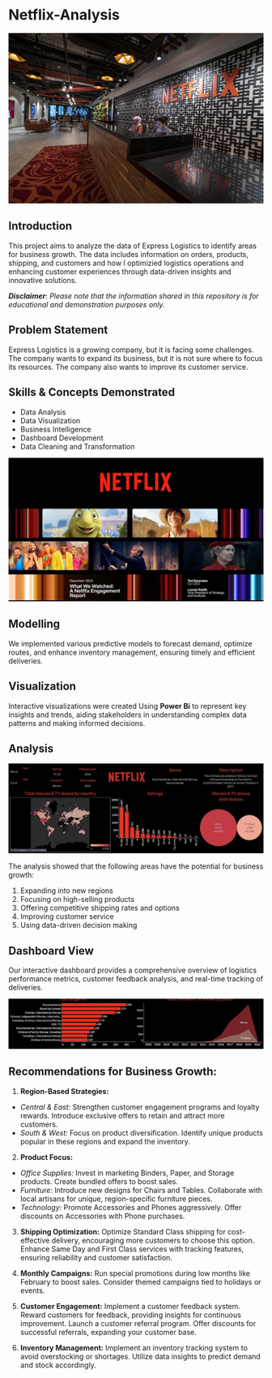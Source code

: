 # Netflix-Analysis

![Data Analyst](https://github.com/Tomidapo/Netflix-Analysis/blob/main/201911_singapore_selects_dsc05790.jpg)

## Introduction
This project aims to analyze the data of Express Logistics to identify areas for business growth. The data includes information on orders, products, shipping, and customers and how I optimizied logistics operations and enhancing customer experiences through data-driven insights and innovative solutions.

**_Disclaimer_**: _Please note that the information shared in this repository is for educational and demonstration purposes only._

## Problem Statement
Express Logistics is a growing company, but it is facing some challenges. The company wants to expand its business, but it is not sure where to focus its resources. The company also wants to improve its customer service.

## Skills & Concepts Demonstrated
- Data Analysis 
- Data Visualization
- Business Intelligence
- Dashboard Development
- Data Cleaning and Transformation

![Data Analyst](https://github.com/Tomidapo/Netflix-Analysis/blob/main/maxresdefault-2.jpg)

## Modelling
We implemented various predictive models to forecast demand, optimize routes, and enhance inventory management, ensuring timely and efficient deliveries.

## Visualization

Interactive visualizations were created Using **Power Bi** to represent key insights and trends, aiding stakeholders in understanding complex data patterns and making informed decisions.

## Analysis

![Data Analyst](https://github.com/Tomidapo/Netflix-Analysis/blob/main/maxresdefault%203.jpg)

The analysis showed that the following areas have the potential for business growth:
1. Expanding into new regions
2. Focusing on high-selling products
3. Offering competitive shipping rates and options
4. Improving customer service
5. Using data-driven decision making

## Dashboard View
Our interactive dashboard provides a comprehensive overview of logistics performance metrics, customer feedback analysis, and real-time tracking of deliveries.

![Data Analyst](https://github.com/Tomidapo/Netflix-Analysis/blob/main/maxresdefault%202.jpg)


## Recommendations for Business Growth:

1. **Region-Based Strategies:**
- _Central & East:_ Strengthen customer engagement programs and loyalty rewards. Introduce exclusive offers to retain and attract more customers.
- _South & West:_ Focus on product diversification. Identify unique products popular in these regions and expand the inventory.

 2. **Product Focus:**
- _Office Supplies:_ Invest in marketing Binders, Paper, and Storage products. Create bundled offers to boost sales.
- _Furniture:_ Introduce new designs for Chairs and Tables. Collaborate with local artisans for unique, region-specific furniture pieces.
- _Technology:_ Promote Accessories and Phones aggressively. Offer discounts on Accessories with Phone purchases.

3. **Shipping Optimization:**
Optimize Standard Class shipping for cost-effective delivery, encouraging more customers to choose this option.
Enhance Same Day and First Class services with tracking features, ensuring reliability and customer satisfaction.

4. **Monthly Campaigns:**
Run special promotions during low months like February to boost sales. Consider themed campaigns tied to holidays or events.

5. **Customer Engagement:**
Implement a customer feedback system. Reward customers for feedback, providing insights for continuous improvement.
Launch a customer referral program. Offer discounts for successful referrals, expanding your customer base.

6. **Inventory Management:**
Implement an inventory tracking system to avoid overstocking or shortages. Utilize data insights to predict demand and stock accordingly.






